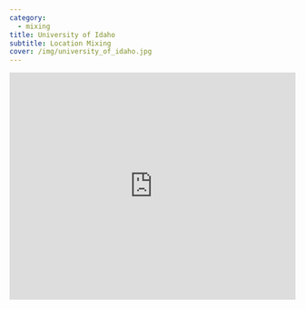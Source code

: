 ```yaml
---
category:
  - mixing
title: University of Idaho
subtitle: Location Mixing
cover: /img/university_of_idaho.jpg
---
```

<iframe width="100%" height="400" src="https://www.youtube.com/embed/QLZ6XKqF1-o" title="YouTube Video" frameborder="0" allow="encrypted-media; " allowfullscreen></iframe>